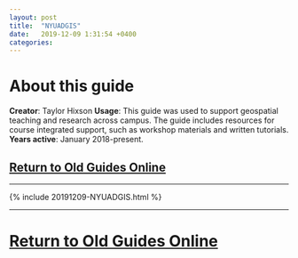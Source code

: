 ```yaml
---
layout: post
title:  "NYUADGIS"
date:   2019-12-09 1:31:54 +0400
categories:
---
```

# About this guide
**Creator**: Taylor Hixson
**Usage**: This guide was used to support geospatial teaching and research across campus. The guide includes resources for course integrated support, such as workshop materials and written tutorials.
**Years active**: January 2018-present.
## [Return to Old Guides Online](https://taylorhixson.github.io/oldguidesonline/)
***

{% include 20191209-NYUADGIS.html %}
***
# [Return to Old Guides Online](https://taylorhixson.github.io/oldguidesonline/)
